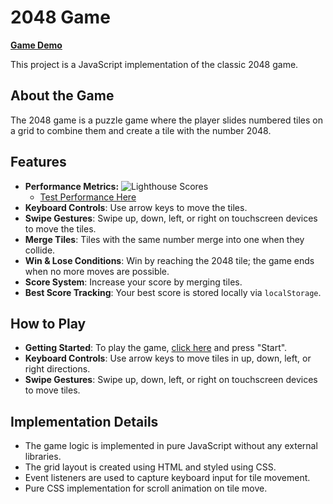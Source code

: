 # 2048 Game

[**Game Demo**](https://h-amster.github.io/2048/)

This project is a JavaScript implementation of the classic 2048 game.

## About the Game

The 2048 game is a puzzle game where the player slides numbered tiles on a grid to combine them and create a tile with the number 2048.

## Features

- **Performance Metrics:**
  ![Lighthouse Scores](https://imgdb.net/storage/uploads/e58dabe119a9225d1a9ce34a74b5f5477c5c7c69c66009368d2a8c657d16b779.png)
  - [Test Performance Here](https://pagespeed.web.dev/analysis/https-h-amster-github-io-2048/uig77no3a2?form_factor=desktop)
- **Keyboard Controls**: Use arrow keys to move the tiles.
- **Swipe Gestures**: Swipe up, down, left, or right on touchscreen devices to move the tiles.
- **Merge Tiles**: Tiles with the same number merge into one when they collide.
- **Win & Lose Conditions**: Win by reaching the 2048 tile; the game ends when no more moves are possible.
- **Score System**: Increase your score by merging tiles.
- **Best Score Tracking**: Your best score is stored locally via `localStorage`.

## How to Play

- **Getting Started**: To play the game, [click here](https://techamster.github.io/2048/) and press "Start".
- **Keyboard Controls**: Use arrow keys to move tiles in up, down, left, or right directions.
- **Swipe Gestures**: Swipe up, down, left, or right on touchscreen devices to move tiles.

## Implementation Details

- The game logic is implemented in pure JavaScript without any external libraries.
- The grid layout is created using HTML and styled using CSS.
- Event listeners are used to capture keyboard input for tile movement.
- Pure CSS implementation for scroll animation on tile move.
